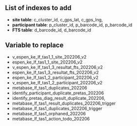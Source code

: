 ## List of indexes to add

- **site table**: c_cluster_id, c_gps_lat, c_gps_lng,
- **participant table**: p_cluster_id, p_barcode_id, p_barcode_id
- **FTS table**: d_barcode_id, d_barcode_id

## Variable to replace

- v_espen_ke_lf_tas1_1_site_202206_v2
- espen_ke_lf_tas1_1_site_202206_v2
- v_espen_ke_lf_tas1_3_resultat_fts_202206_v2
- espen_ke_lf_tas1_3_resultat_fts_202206_v2
- espen_ke_lf_tas1_2_participant_202206_v2
- v_espen_ke_lf_tas1_2_participant_202206_v2
- metabase_lf_tas1_duplicates_202206
- identify_participant_duplicate_pretas_202206
- identify_pretas_diag_result_duplicate_202206,
- metabase_lf_tas1_result_duplicates_202206_trigger
- metabase_lf_tas1_duplicates_202206_trigger
- metabase_lf_tas1_orphaned_202206
- metabase_lf_tas1_action_todo_202206
